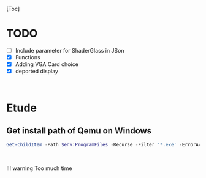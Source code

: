 [Toc]

# TODO
- [ ] Include parameter for ShaderGlass in JSon  
- [x] Functions  
- [x] Adding VGA Card choice 
- [x] deported display

<br>

# Etude
## Get install path of Qemu on Windows

```Powershell
Get-ChildItem -Path $env:ProgramFiles -Recurse -Filter '*.exe' -ErrorAction SilentlyContinue | Where-Object {$_.FullName -like '*qemu*'} | Select-Object FullName
```

<br>

!!! warning
    Too much time